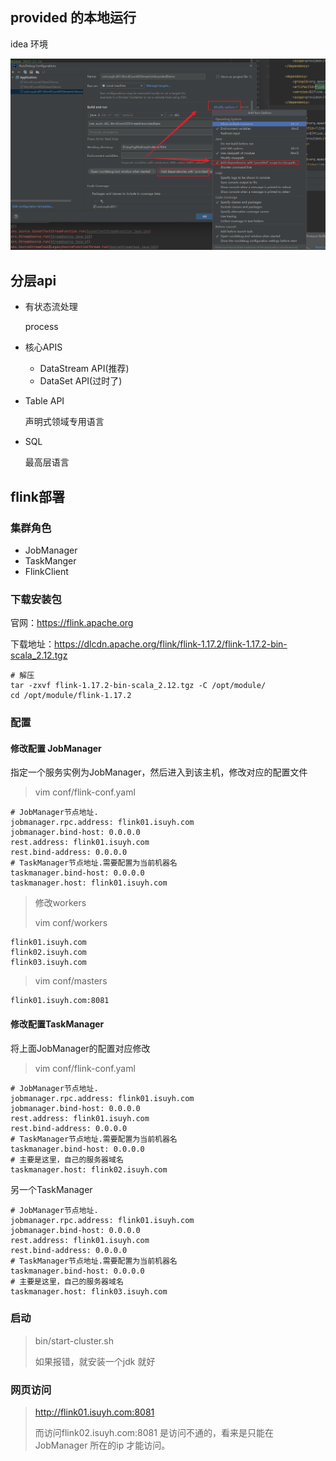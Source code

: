 





## provided 的本地运行

idea 环境

![image-20231212154645707](demo01.assets/image-20231212154645707.png)





## 分层api

- 有状态流处理

  process

- 核心APIS

  - DataStream API(推荐)
  - DataSet API(过时了)

- Table API

  声明式领域专用语言

- SQL

  最高层语言

## flink部署

### 集群角色

- JobManager
- TaskManger
- FlinkClient

### 下载安装包

官网：https://flink.apache.org

下载地址：https://dlcdn.apache.org/flink/flink-1.17.2/flink-1.17.2-bin-scala_2.12.tgz



 

```shell
# 解压
tar -zxvf flink-1.17.2-bin-scala_2.12.tgz -C /opt/module/
cd /opt/module/flink-1.17.2

```



### 配置

#### 修改配置 JobManager

指定一个服务实例为JobManager，然后进入到该主机，修改对应的配置文件

> vim conf/flink-conf.yaml

```properties
# JobManager节点地址.
jobmanager.rpc.address: flink01.isuyh.com
jobmanager.bind-host: 0.0.0.0
rest.address: flink01.isuyh.com
rest.bind-address: 0.0.0.0
# TaskManager节点地址.需要配置为当前机器名
taskmanager.bind-host: 0.0.0.0
taskmanager.host: flink01.isuyh.com

```

> 修改workers
>
> vim conf/workers

```properties
flink01.isuyh.com
flink02.isuyh.com
flink03.isuyh.com
```

> vim conf/masters

```properties
flink01.isuyh.com:8081
```

#### 修改配置TaskManager

将上面JobManager的配置对应修改

> vim conf/flink-conf.yaml

```properties
# JobManager节点地址.
jobmanager.rpc.address: flink01.isuyh.com
jobmanager.bind-host: 0.0.0.0
rest.address: flink01.isuyh.com
rest.bind-address: 0.0.0.0
# TaskManager节点地址.需要配置为当前机器名
taskmanager.bind-host: 0.0.0.0
# 主要是这里，自己的服务器域名
taskmanager.host: flink02.isuyh.com
```

另一个TaskManager

```properties
# JobManager节点地址.
jobmanager.rpc.address: flink01.isuyh.com
jobmanager.bind-host: 0.0.0.0
rest.address: flink01.isuyh.com
rest.bind-address: 0.0.0.0
# TaskManager节点地址.需要配置为当前机器名
taskmanager.bind-host: 0.0.0.0
# 主要是这里，自己的服务器域名
taskmanager.host: flink03.isuyh.com
```

### 启动

> bin/start-cluster.sh
>
> 如果报错，就安装一个jdk 就好

### 网页访问

> http://flink01.isuyh.com:8081
>
> 而访问flink02.isuyh.com:8081 是访问不通的，看来是只能在JobManager 所在的ip 才能访问。







